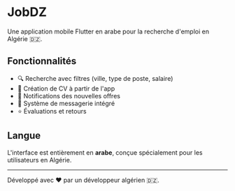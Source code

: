 
# JobDZ

Une application mobile Flutter en arabe pour la recherche d'emploi en Algérie 🇩🇿.

## Fonctionnalités

- 🔍 Recherche avec filtres (ville, type de poste, salaire)
- 📝 Création de CV à partir de l'app
- 🔔 Notifications des nouvelles offres
- 💬 Système de messagerie intégré
- ⭐ Évaluations et retours

## Langue

L'interface est entièrement en **arabe**, conçue spécialement pour les utilisateurs en Algérie.

---
Développé avec ❤️ par un développeur algérien 🇩🇿.
